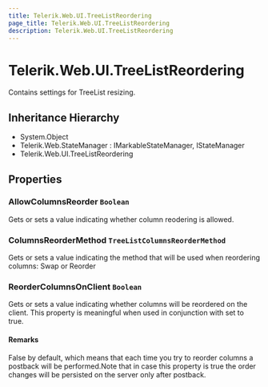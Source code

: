```yaml
---
title: Telerik.Web.UI.TreeListReordering
page_title: Telerik.Web.UI.TreeListReordering
description: Telerik.Web.UI.TreeListReordering
---
```


# Telerik.Web.UI.TreeListReordering

Contains settings for TreeList resizing.

## Inheritance Hierarchy

* System.Object
* Telerik.Web.StateManager : IMarkableStateManager, IStateManager
* Telerik.Web.UI.TreeListReordering

## Properties

###  AllowColumnsReorder `Boolean`

Gets or sets a value indicating whether column reodering is allowed.

###  ColumnsReorderMethod `TreeListColumnsReorderMethod`

Gets or sets a value indicating the method that will be used when reordering columns: Swap or Reorder

###  ReorderColumnsOnClient `Boolean`

Gets or sets a value indicating whether columns will be reordered on the client.
                This property is meaningful when used in conjunction with
                 set to true.

#### Remarks
False by default, which means that each time you try to reorder columns a
                postback will be performed.Note that in case this property is true the order changes will be persisted
                on the server only after postback.

